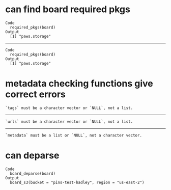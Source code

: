 # can find board required pkgs

    Code
      required_pkgs(board)
    Output
      [1] "paws.storage"

---

    Code
      required_pkgs(board)
    Output
      [1] "paws.storage"

# metadata checking functions give correct errors

    `tags` must be a character vector or `NULL`, not a list.

---

    `urls` must be a character vector or `NULL`, not a list.

---

    `metadata` must be a list or `NULL`, not a character vector.

# can deparse

    Code
      board_deparse(board)
    Output
      board_s3(bucket = "pins-test-hadley", region = "us-east-2")

